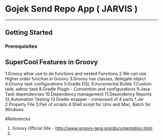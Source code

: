 # Gojek Send Repo App ( JARVIS )
---

## Getting Started
### Prerequisites


## SuperCool Features in Groovy
1.Groovy allow use  to do functions and nested Functions
2.We can use Higher order function in Groovy
3.Groovy has classes, delegate object
4.Groovy task configurations
5.Gradle DSL
6.Incremental Builds
7.Custom task, adhoc  task
8.Gradle Plugin - Convention and configurations
9.Java Task dependencies
10.Dependency management
11.Dependency Reports
12.Automation Testing
13.Gradle wrapper -
composed of 4 parts 1.Jar 2.Property File 3.Pair of scripts  4.Shell script for Unix and Mac, Batch for Windows

#References
1. Groovy Official Site - http://www.groovy-lang.org/documentation.html
2.